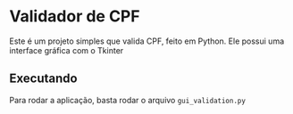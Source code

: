 # Validador de CPF

Este é um projeto simples que valida CPF, feito em Python. Ele possui uma interface gráfica com o Tkinter

## Executando
Para rodar a aplicação, basta rodar o arquivo `gui_validation.py`
